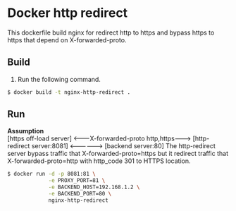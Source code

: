 # Docker http redirect

This dockerfile build nginx for redirect http to https and bypass https to https that depend on X-forwarded-proto.

## Build

1. Run the following command.
```bash
$ docker build -t nginx-http-redirect .
```

## Run

**Assumption**  
[https off-load server] <---X-forwarded-proto http,https---> [http-redirect server:8081] <------> [backend server:80]
The http-redirect server bypass traffic that X-forwarded-proto=https but it redirect traffic that X-forwarded-proto=http with http_code 301 to HTTPS location.
```bash
$ docker run -d -p 8081:81 \
             -e PROXY_PORT=81 \
             -e BACKEND_HOST=192.168.1.2 \
             -e BACKEND_PORT=80 \
             nginx-http-redirect
```
